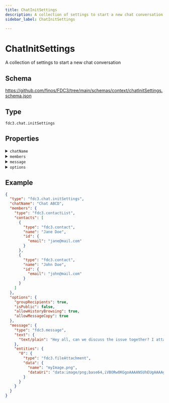 ```yaml
---
title: ChatInitSettings
description: A collection of settings to start a new chat conversation
sidebar_label: ChatInitSettings

---
```


# ChatInitSettings

A collection of settings to start a new chat conversation

## Schema

<https://github.com/finos/FDC3/tree/main/schemas/context/chatInitSettings.schema.json>

## Type

`fdc3.chat.initSettings`

## Properties

<details>
  <summary><code>chatName</code></summary>

**type**: `string`

Name to apply to the chat created


**Example**: 
`Chat ABCD`

</details>

<details>
  <summary><code>members</code></summary>

**type**: [contactList](../contactList)

Contacts to add to the chat


**Example**: 
```json
{
  "type": "fdc3.contactList",
  "contacts": [
    {
      "type": "fdc3.contact",
      "name": "Jane Doe",
      "id": {
        "email": "jane@mail.com"
      }
    },
    {
      "type": "fdc3.contact",
      "name": "John Doe",
      "id": {
        "email": "john@mail.com"
      }
    }
  ]
}
```

</details>

<details>
  <summary><code>message</code></summary>

An initial message to post in the chat when created.


**Example**: 
```json
{
  "type": "fdc3.message",
  "text": {
    "text/plain": "Hey all, can we discuss the issue together? I attached a screenshot"
  },
  "entities": {
    "0": {
      "type": "fdc3.fileAttachment",
      "data": {
        "name": "myImage.png",
        "dataUri": "data:image/png;base64,iVBORw0KGgoAAAANSUhEUgAAAAgAAAAIAQMAAAD+wSzIAAAABlBMVEX///+/v7+jQ3Y5AAAADklEQVQI12P4AIX8EAgALgAD/aNpbtEAAAAASUVORK5CYII"
      }
    }
  }
}
```

</details>

<details>
  <summary><code>options</code></summary>

**type**: `object`

Option settings that affect the creation of the chat

**Subproperties:**

`groupRecipients`
- **type**: `boolean`
- **description**: Group recipients option:  if false a separate chat will be created for each member

`isPublic`
- **type**: `boolean`
- **description**: Public chat option:  if true the room will be visible to everyone in the chat application

`allowHistoryBrowsing`
- **type**: `boolean`
- **description**: Allow history browsing option:  if true members will be allowed to browse past messages

`allowMessageCopy`
- **type**: `boolean`
- **description**: Allow message copy option:  if true members will be allowed to copy/paste messages

`allowAddUser`
- **type**: `boolean`
- **description**: All adding users option:  if true members will be allowed to add other members to the chat


**Example**: 
```json
{
  "groupRecipients": true,
  "isPublic": false,
  "allowHistoryBrowsing": true,
  "allowMessageCopy": true
}
```

</details>

## Example

```json
{
  "type": "fdc3.chat.initSettings",
  "chatName": "Chat ABCD",
  "members": {
    "type": "fdc3.contactList",
    "contacts": [
      {
        "type": "fdc3.contact",
        "name": "Jane Doe",
        "id": {
          "email": "jane@mail.com"
        }
      },
      {
        "type": "fdc3.contact",
        "name": "John Doe",
        "id": {
          "email": "john@mail.com"
        }
      }
    ]
  },
  "options": {
    "groupRecipients": true,
    "isPublic": false,
    "allowHistoryBrowsing": true,
    "allowMessageCopy": true
  },
  "message": {
    "type": "fdc3.message",
    "text": {
      "text/plain": "Hey all, can we discuss the issue together? I attached a screenshot"
    },
    "entities": {
      "0": {
        "type": "fdc3.fileAttachment",
        "data": {
          "name": "myImage.png",
          "dataUri": "data:image/png;base64,iVBORw0KGgoAAAANSUhEUgAAAAgAAAAIAQMAAAD+wSzIAAAABlBMVEX///+/v7+jQ3Y5AAAADklEQVQI12P4AIX8EAgALgAD/aNpbtEAAAAASUVORK5CYII"
        }
      }
    }
  }
}
```

